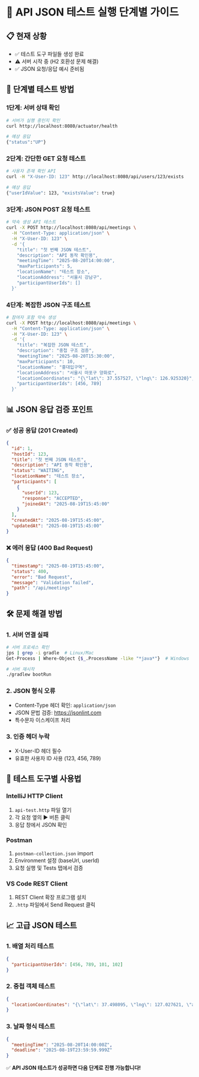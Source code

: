 # 🚀 API JSON 테스트 실행 단계별 가이드

## 📋 현재 상황
- ✅ 테스트 도구 파일들 생성 완료
- ⚠️ 서버 시작 중 (H2 호환성 문제 해결)
- ✅ JSON 요청/응답 예시 준비됨

## 🎯 단계별 테스트 방법

### 1단계: 서버 상태 확인
```bash
# 서버가 실행 중인지 확인
curl http://localhost:8080/actuator/health

# 예상 응답
{"status":"UP"}
```

### 2단계: 간단한 GET 요청 테스트
```bash
# 사용자 존재 확인 API
curl -H "X-User-ID: 123" http://localhost:8080/api/users/123/exists

# 예상 응답
{"userIdValue": 123, "existsValue": true}
```

### 3단계: JSON POST 요청 테스트
```bash
# 약속 생성 API 테스트
curl -X POST http://localhost:8080/api/meetings \
  -H "Content-Type: application/json" \
  -H "X-User-ID: 123" \
  -d '{
    "title": "첫 번째 JSON 테스트",
    "description": "API 동작 확인용",
    "meetingTime": "2025-08-20T14:00:00",
    "maxParticipants": 5,
    "locationName": "테스트 장소",
    "locationAddress": "서울시 강남구",
    "participantUserIds": []
  }'
```

### 4단계: 복잡한 JSON 구조 테스트
```bash
# 참여자 포함 약속 생성
curl -X POST http://localhost:8080/api/meetings \
  -H "Content-Type: application/json" \
  -H "X-User-ID: 123" \
  -d '{
    "title": "복잡한 JSON 테스트",
    "description": "중첩 구조 검증",
    "meetingTime": "2025-08-20T15:30:00",
    "maxParticipants": 10,
    "locationName": "홍대입구역",
    "locationAddress": "서울시 마포구 양화로",
    "locationCoordinates": "{\"lat\": 37.557527, \"lng\": 126.925320}",
    "participantUserIds": [456, 789]
  }'
```

## 📊 JSON 응답 검증 포인트

### ✅ 성공 응답 (201 Created)
```json
{
  "id": 1,
  "hostId": 123,
  "title": "첫 번째 JSON 테스트",
  "description": "API 동작 확인용",
  "status": "WAITING",
  "locationName": "테스트 장소",
  "participants": [
    {
      "userId": 123,
      "response": "ACCEPTED",
      "joinedAt": "2025-08-19T15:45:00"
    }
  ],
  "createdAt": "2025-08-19T15:45:00",
  "updatedAt": "2025-08-19T15:45:00"
}
```

### ❌ 에러 응답 (400 Bad Request)
```json
{
  "timestamp": "2025-08-19T15:45:00",
  "status": 400,
  "error": "Bad Request",
  "message": "Validation failed",
  "path": "/api/meetings"
}
```

## 🛠️ 문제 해결 방법

### 1. 서버 연결 실패
```bash
# 서버 프로세스 확인
jps | grep -i gradle  # Linux/Mac
Get-Process | Where-Object {$_.ProcessName -like "*java*"}  # Windows

# 서버 재시작
./gradlew bootRun
```

### 2. JSON 형식 오류
- Content-Type 헤더 확인: `application/json`
- JSON 문법 검증: https://jsonlint.com
- 특수문자 이스케이프 처리

### 3. 인증 헤더 누락
- X-User-ID 헤더 필수
- 유효한 사용자 ID 사용 (123, 456, 789)

## 🎯 테스트 도구별 사용법

### IntelliJ HTTP Client
1. `api-test.http` 파일 열기
2. 각 요청 옆의 ▶️ 버튼 클릭
3. 응답 창에서 JSON 확인

### Postman
1. `postman-collection.json` import
2. Environment 설정 (baseUrl, userId)
3. 요청 실행 및 Tests 탭에서 검증

### VS Code REST Client
1. REST Client 확장 프로그램 설치
2. `.http` 파일에서 Send Request 클릭

## 📈 고급 JSON 테스트

### 1. 배열 처리 테스트
```json
{
  "participantUserIds": [456, 789, 101, 102]
}
```

### 2. 중첩 객체 테스트
```json
{
  "locationCoordinates": "{\"lat\": 37.498095, \"lng\": 127.027621, \"address\": {\"city\": \"서울\", \"district\": \"강남구\"}}"
}
```

### 3. 날짜 형식 테스트
```json
{
  "meetingTime": "2025-08-20T14:00:00Z",
  "deadline": "2025-08-19T23:59:59.999Z"
}
```

✅ **API JSON 테스트가 성공하면 다음 단계로 진행 가능합니다!**









